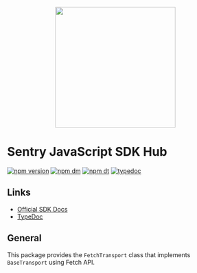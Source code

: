 <p align="center">
  <a href="https://sentry.io" target="_blank" align="center">
    <img src="https://sentry-brand.storage.googleapis.com/sentry-logo-black.png" width="280">
  </a>
  <br />
</p>

# Sentry JavaScript SDK Hub

[![npm version](https://img.shields.io/npm/v/@sentry/transport-fetch.svg)](https://www.npmjs.com/package/@sentry/transport-fetch)
[![npm dm](https://img.shields.io/npm/dm/@sentry/transport-fetch.svg)](https://www.npmjs.com/package/@sentry/transport-fetch)
[![npm dt](https://img.shields.io/npm/dt/@sentry/transport-fetch.svg)](https://www.npmjs.com/package/@sentry/transport-fetch)
[![typedoc](https://img.shields.io/badge/docs-typedoc-blue.svg)](http://getsentry.github.io/sentry-javascript/)

## Links

- [Official SDK Docs](https://docs.sentry.io/quickstart/)
- [TypeDoc](http://getsentry.github.io/sentry-javascript/)

## General

This package provides the `FetchTransport` class that implements `BaseTransport` using Fetch API.

